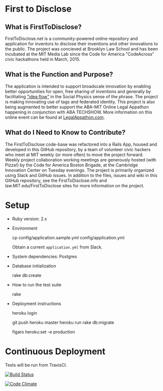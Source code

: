 # First to Disclose

## What is FirstToDisclose? 

FirstToDisclose.net is a community-powered online repository and
application for inventors to disclose their inventions and other
innovations to the public.  The project was concieved at Brooklyn Law
School and has been incubated at the MIT Media Lab since the Code for
America "CodeAcross" civic hackathons held in March, 2015.


## What is the Function and Purpose?

The application is intended to support broadscale innovation by enabling
better opportunities for open, free sharing of inventions and generally
by facilitating ["idea flow"](http://socialphysics.media.mit.edu) in the
Social Physics sense of the phrase.  The project is making innovating
use of tags and federated identity. This project is also being augmented
to better support the ABA-MIT Online Legal Appathon happening in
conjunction with ABA TECHSHOW.   More information on this online event
can be found at [LegalAppathon.com](http://LegalAppathon.com).


## What do I Need to Know to Contribute?

The FirstToDisclose code-base was refactored into a Rails App, housed
and developed in this GitHub repository, by a team of volunteer civic
hackers who meet at MIT weekly (or more often) to move the project
forward.  Weekly project collaboration working meetings are generously
hosted (with Pizza!) by the Code for America Boston Brigade, at the
Cambridge Innovation Center on Tuesday evenings.  The project is
primarily organized using Slack and GitHub issues.  In addition to the
files, issues and wiki in this GitHub repository, see the
FirstToDisclose.info and law.MIT.edu/FirstToDisclose sites for more
information on the project.

# Setup

- Ruby version: 2.x

- Environment

    cp config/application.sample.yml config/application.yml

  Obtain a current `application.yml` from Slack. 

- System dependencies: Postgres

- Database initialization

    rake db:create

- How to run the test suite

    rake

- Deployment instructions

    heroku login

    git push heroku master
    heroku run rake db:migrate

    figaro heroku:set -e production

# Continuous Deployment 

Tests will be run from TravisCI. 

[![Build Status](https://travis-ci.org/FirstToDisclose/firsttodisclose.net.svg)](https://travis-ci.org/FirstToDisclose/firsttodisclose.net)

[![Code Climate](https://codeclimate.com/github/FirstToDisclose/firsttodisclose.net/badges/gpa.svg)](https://codeclimate.com/github/FirstToDisclose/firsttodisclose.net)
